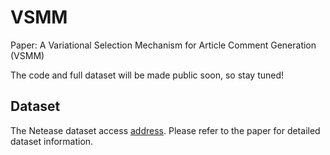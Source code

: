 # VSMM
Paper: A Variational Selection Mechanism for Article Comment Generation (VSMM)

The code and full dataset will be made public soon, so stay tuned!

## Dataset
The Netease dataset access [address](https://drive.google.com/file/d/10oVzGGwNy3QhauwXOZIOaxOI2OEQ1cx3/view?usp=sharing). Please refer to the paper for detailed dataset information.
